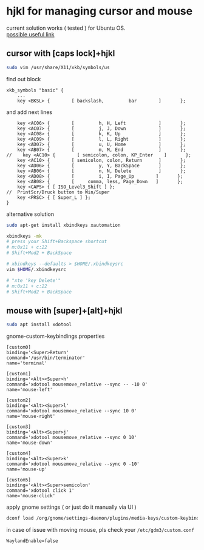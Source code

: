 # hjkl for managing cursor and mouse
current solution works ( tested ) for Ubuntu OS.  
[possible useful link](https://wiki.archlinux.org/title/X_keyboard_extension)

## cursor with [caps lock]+hjkl
```sh
sudo vim /usr/share/X11/xkb/symbols/us
```
find out block 
```properties
xkb_symbols "basic" {
    ...
    key <BKSL> {        [ backslash,         bar        ]       };
```
and add next lines
```properties
    key <AC06> {        [         h, H, Left            ]       };
    key <AC07> {        [         j, J, Down            ]       };
    key <AC08> {        [         k, K, Up              ]       };
    key <AC09> {        [         l, L, Right           ]       };
    key <AD07> {        [         u, U, Home            ]       };
    key <AB07> {        [         m, M, End             ]       };
//    key <AC10> {        [ semicolon, colon, KP_Enter    ]       };
    key <AC10> {        [ semicolon, colon, Return      ]       };
    key <AD06> {        [         y, Y, BackSpace       ]       };
    key <AB06> {        [         n, N, Delete          ]       };
    key <AD08> {        [         i, I, Page_Up        ]       };
    key <AB08> {        [     comma, less, Page_Down   ]       };
    key <CAPS> { [ ISO_Level3_Shift ] };
//  PrintScr/Druck button to Win/Super
    key <PRSC> { [ Super_L ] };
}
```
alternative solution
```sh
sudo apt-get install xbindkeys xautomation 

xbindkeys -mk
# press your Shift+Backspace shortcut
# m:0x11 + c:22        
# Shift+Mod2 + BackSpace 

# xbindkeys --defaults > $HOME/.xbindkeysrc  
vim $HOME/.xbindkeysrc  

# "xte 'key Delete'"
# m:0x11 + c:22        
# Shift+Mod2 + BackSpace  

```



## mouse with [super]+[alt]+hjkl
```sh
sudo apt install xdotool
```
gnome-custom-keybindings.properties
```properties
[custom0]
binding='<Super>Return'
command='/usr/bin/terminator'
name='terminal'

[custom1]
binding='<Alt><Super>h'
command='xdotool mousemove_relative --sync -- -10 0'
name='mouse-left'

[custom2]
binding='<Alt><Super>l'
command='xdotool mousemove_relative --sync 10 0'
name='mouse-right'

[custom3]
binding='<Alt><Super>j'
command='xdotool mousemove_relative --sync 0 10'
name='mouse-down'

[custom4]
binding='<Alt><Super>k'
command='xdotool mousemove_relative --sync 0 -10'
name='mouse-up'

[custom5]
binding='<Alt><Super>semicolon'
command='xdotool click 1'
name='mouse-click'
```
apply gnome settings ( or just do it manually via UI )
```sh
dconf load /org/gnome/settings-daemon/plugins/media-keys/custom-keybindings/ < gnome-custom-keybindings.properties
```
in case of issue with moving mouse, pls check your `/etc/gdm3/custom.conf`
```
WaylandEnable=false
```
